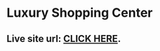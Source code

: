 # Luxury Shopping Center

## Live site url: [CLICK HERE](https://luxury-shopping-center.netlify.app).
